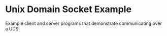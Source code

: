 # Unix Domain Socket Example

Example client and server programs that demonstrate communicating
over a UDS.
